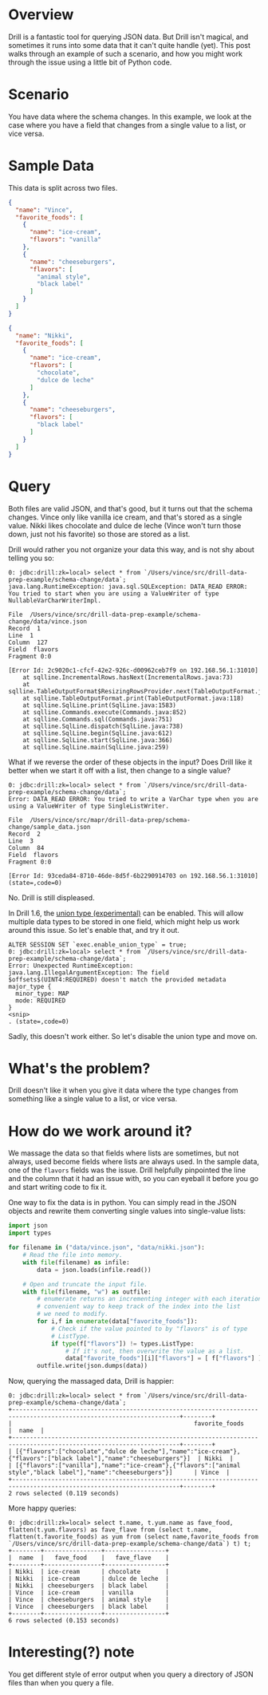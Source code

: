 # Overview

Drill is a fantastic tool for querying JSON data. But Drill isn't magical, and sometimes it runs into some data that it can't quite handle (yet). This post walks through an example of such a scenario, and how you might work through the issue using a little bit of Python code.

# Scenario

You have data where the schema changes. In this example, we look at the case where you have a field that changes from a single value to a list, or vice versa.

# Sample Data

This data is split across two files.

```json
{
  "name": "Vince",
  "favorite_foods": [
    {
      "name": "ice-cream",
      "flavors": "vanilla"
    },
    {
      "name": "cheeseburgers",
      "flavors": [
        "animal style",
        "black label"
      ]
    }
  ]
}
```

```json
{
  "name": "Nikki",
  "favorite_foods": [
    {
      "name": "ice-cream",
      "flavors": [
        "chocolate",
        "dulce de leche"
      ]
    },
    {
      "name": "cheeseburgers",
      "flavors": [
        "black label"
      ]
    }
  ]
}
```

# Query

Both files are valid JSON, and that's good, but it turns out that the schema changes. Vince only like vanilla ice cream, and that's stored as a single value. Nikki likes chocolate and dulce de leche (Vince won't turn those down, just not his favorite) so those are stored as a list.

Drill would rather you not organize your data this way, and is not shy about telling you so:

```
0: jdbc:drill:zk=local> select * from `/Users/vince/src/drill-data-prep-example/schema-change/data`;
java.lang.RuntimeException: java.sql.SQLException: DATA_READ ERROR: You tried to start when you are using a ValueWriter of type NullableVarCharWriterImpl.

File  /Users/vince/src/drill-data-prep-example/schema-change/data/vince.json
Record  1
Line  1
Column  127
Field  flavors
Fragment 0:0

[Error Id: 2c9020c1-cfcf-42e2-926c-d00962ceb7f9 on 192.168.56.1:31010]
	at sqlline.IncrementalRows.hasNext(IncrementalRows.java:73)
	at sqlline.TableOutputFormat$ResizingRowsProvider.next(TableOutputFormat.java:87)
	at sqlline.TableOutputFormat.print(TableOutputFormat.java:118)
	at sqlline.SqlLine.print(SqlLine.java:1583)
	at sqlline.Commands.execute(Commands.java:852)
	at sqlline.Commands.sql(Commands.java:751)
	at sqlline.SqlLine.dispatch(SqlLine.java:738)
	at sqlline.SqlLine.begin(SqlLine.java:612)
	at sqlline.SqlLine.start(SqlLine.java:366)
	at sqlline.SqlLine.main(SqlLine.java:259)
```

What if we reverse the order of these objects in the input? Does Drill like it better when we start it off with a list, then change to a single value?

```
0: jdbc:drill:zk=local> select * from `/Users/vince/src/drill-data-prep-example/schema-change/data`;
Error: DATA_READ ERROR: You tried to write a VarChar type when you are using a ValueWriter of type SingleListWriter.

File  /Users/vince/src/mapr/drill-data-prep/schema-change/sample_data.json
Record  2
Line  3
Column  84
Field  flavors
Fragment 0:0

[Error Id: 93ceda84-8710-46de-8d5f-6b2290914703 on 192.168.56.1:31010] (state=,code=0)
```

No. Drill is still displeased.

In Drill 1.6, the [union type (experimental)](https://drill.apache.org/docs/json-data-model/#experimental-feature:-heterogeneous-types) can be enabled. This will allow multiple data types to be stored in one field, which might help us work around this issue. So let's enable that, and try it out.

```
ALTER SESSION SET `exec.enable_union_type` = true;
0: jdbc:drill:zk=local> select * from `/Users/vince/src/drill-data-prep-example/schema-change/data`;
Error: Unexpected RuntimeException: java.lang.IllegalArgumentException: The field $offsets$(UINT4:REQUIRED) doesn't match the provided metadata major_type {
  minor_type: MAP
  mode: REQUIRED
}
<snip>
. (state=,code=0)
```

Sadly, this doesn't work either. So let's disable the union type and move on.

# What's the problem?

Drill doesn't like it when you give it data where the type changes from something like a single value to a list, or vice versa.

# How do we work around it?

We massage the data so that fields where lists are sometimes, but not always, used become fields where lists are always used. In the sample data, one of the `flavors` fields was the issue. Drill helpfully pinpointed the line and the column that it had an issue with, so you can eyeball it before you go and start writing code to fix it.

One way to fix the data is in python. You can simply read in the JSON objects and rewrite them converting single values into single-value lists:

```python
import json
import types

for filename in ("data/vince.json", "data/nikki.json"):
	# Read the file into memory.
	with file(filename) as infile:
		data = json.loads(infile.read())

	# Open and truncate the input file.
	with file(filename, "w") as outfile:
		# enumerate returns an incrementing integer with each iteration.
		# convenient way to keep track of the index into the list
		# we need to modify.
		for i,f in enumerate(data["favorite_foods"]):
			# Check if the value pointed to by "flavors" is of type
			# ListType.
		    if type(f["flavors"]) != types.ListType:
		    	# If it's not, then overwrite the value as a list.
				data["favorite_foods"][i]["flavors"] = [ f["flavors"] ]
		outfile.write(json.dumps(data))
```

Now, querying the massaged data, Drill is happier:

```
0: jdbc:drill:zk=local> select * from `/Users/vince/src/drill-data-prep-example/schema-change/data`;
+---------------------------------------------------------------------------------------------------------------------+--------+
|                                                   favorite_foods                                                    |  name  |
+---------------------------------------------------------------------------------------------------------------------+--------+
| [{"flavors":["chocolate","dulce de leche"],"name":"ice-cream"},{"flavors":["black label"],"name":"cheeseburgers"}]  | Nikki  |
| [{"flavors":["vanilla"],"name":"ice-cream"},{"flavors":["animal style","black label"],"name":"cheeseburgers"}]      | Vince  |
+---------------------------------------------------------------------------------------------------------------------+--------+
2 rows selected (0.119 seconds)
```

More happy queries:

```
0: jdbc:drill:zk=local> select t.name, t.yum.name as fave_food, flatten(t.yum.flavors) as fave_flave from (select t.name, flatten(t.favorite_foods) as yum from (select name,favorite_foods from `/Users/vince/src/drill-data-prep-example/schema-change/data`) t) t;
+--------+----------------+-----------------+
|  name  |   fave_food    |   fave_flave    |
+--------+----------------+-----------------+
| Nikki  | ice-cream      | chocolate       |
| Nikki  | ice-cream      | dulce de leche  |
| Nikki  | cheeseburgers  | black label     |
| Vince  | ice-cream      | vanilla         |
| Vince  | cheeseburgers  | animal style    |
| Vince  | cheeseburgers  | black label     |
+--------+----------------+-----------------+
6 rows selected (0.153 seconds)
```


# Interesting(?) note

You get different style of error output when you query a directory of JSON files than when you query a file.
